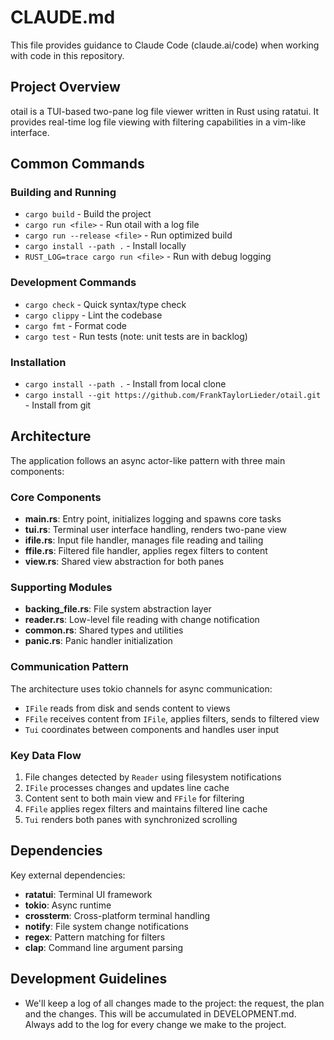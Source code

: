 # CLAUDE.md

This file provides guidance to Claude Code (claude.ai/code) when working with code in this repository.

## Project Overview

otail is a TUI-based two-pane log file viewer written in Rust using ratatui. It provides real-time log file viewing with filtering capabilities in a vim-like interface.

## Common Commands

### Building and Running
- `cargo build` - Build the project
- `cargo run <file>` - Run otail with a log file
- `cargo run --release <file>` - Run optimized build
- `cargo install --path .` - Install locally
- `RUST_LOG=trace cargo run <file>` - Run with debug logging

### Development Commands
- `cargo check` - Quick syntax/type check
- `cargo clippy` - Lint the codebase
- `cargo fmt` - Format code
- `cargo test` - Run tests (note: unit tests are in backlog)

### Installation
- `cargo install --path .` - Install from local clone
- `cargo install --git https://github.com/FrankTaylorLieder/otail.git` - Install from git

## Architecture

The application follows an async actor-like pattern with three main components:

### Core Components
- **main.rs**: Entry point, initializes logging and spawns core tasks
- **tui.rs**: Terminal user interface handling, renders two-pane view
- **ifile.rs**: Input file handler, manages file reading and tailing
- **ffile.rs**: Filtered file handler, applies regex filters to content
- **view.rs**: Shared view abstraction for both panes

### Supporting Modules
- **backing_file.rs**: File system abstraction layer
- **reader.rs**: Low-level file reading with change notification
- **common.rs**: Shared types and utilities
- **panic.rs**: Panic handler initialization

### Communication Pattern
The architecture uses tokio channels for async communication:
- `IFile` reads from disk and sends content to views
- `FFile` receives content from `IFile`, applies filters, sends to filtered view
- `Tui` coordinates between components and handles user input

### Key Data Flow
1. File changes detected by `Reader` using filesystem notifications
2. `IFile` processes changes and updates line cache
3. Content sent to both main view and `FFile` for filtering  
4. `FFile` applies regex filters and maintains filtered line cache
5. `Tui` renders both panes with synchronized scrolling

## Dependencies

Key external dependencies:
- **ratatui**: Terminal UI framework
- **tokio**: Async runtime
- **crossterm**: Cross-platform terminal handling
- **notify**: File system change notifications
- **regex**: Pattern matching for filters
- **clap**: Command line argument parsing

## Development Guidelines
- We'll keep a log of all changes made to the project: the request, the plan and the changes. This will be accumulated in DEVELOPMENT.md. Always add to the log for every change we make to the project.
